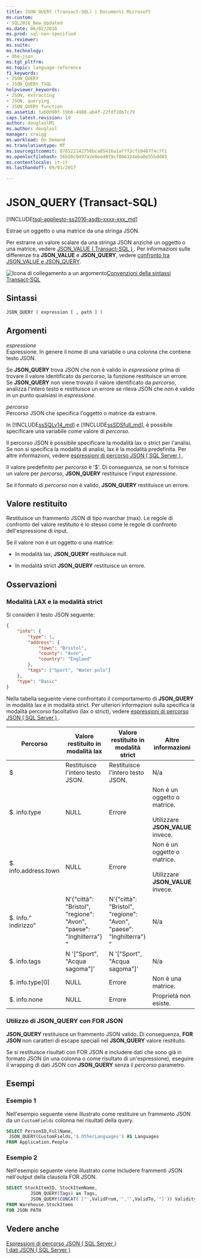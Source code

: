 ```yaml
---
title: JSON_QUERY (Transact-SQL) | Documenti Microsoft
ms.custom:
- SQL2016_New_Updated
ms.date: 06/02/2016
ms.prod: sql-non-specified
ms.reviewer: 
ms.suite: 
ms.technology:
- dbe-json
ms.tgt_pltfrm: 
ms.topic: language-reference
f1_keywords:
- JSON_QUERY
- JSON_QUERY_TSQL
helpviewer_keywords:
- JSON, extracting
- JSON, querying
- JSON_QUERY function
ms.assetid: 1ab0d90f-19b6-4988-ab4f-22fdf28b7c79
caps.latest.revision: 19
author: douglaslMS
ms.author: douglasl
manager: craigg
ms.workload: On Demand
ms.translationtype: MT
ms.sourcegitcommit: 876522142756bca05416a1afff3cf10467f4c7f1
ms.openlocfilehash: 56b50c0497a2e0ee40f9cf086124eba8e55bdd03
ms.contentlocale: it-it
ms.lasthandoff: 09/01/2017

---
```

# <a name="jsonquery-transact-sql"></a>JSON_QUERY (Transact-SQL)
[!INCLUDE[tsql-appliesto-ss2016-asdb-xxxx-xxx_md](../../includes/tsql-appliesto-ss2016-asdb-xxxx-xxx-md.md)]

 Estrae un oggetto o una matrice da una stringa JSON.  
  
 Per estrarre un valore scalare da una stringa JSON anziché un oggetto o una matrice, vedere [JSON_VALUE &#40; Transact-SQL &#41; ](../../t-sql/functions/json-value-transact-sql.md). Per informazioni sulle differenze tra **JSON_VALUE** e **JSON_QUERY**, vedere [confronto tra JSON_VALUE e JSON_QUERY](../../relational-databases/json/validate-query-and-change-json-data-with-built-in-functions-sql-server.md#JSONCompare).  
  
 ![Icona di collegamento a un argomento](../../database-engine/configure-windows/media/topic-link.gif "Icona di collegamento a un argomento")[Convenzioni della sintassi Transact-SQL](../../t-sql/language-elements/transact-sql-syntax-conventions-transact-sql.md)  
  
## <a name="syntax"></a>Sintassi  
  
```sql  
JSON_QUERY ( expression [ , path ] )  
```  
  
## <a name="arguments"></a>Argomenti  
 *espressione*  
 Espressione. In genere il nome di una variabile o una colonna che contiene testo JSON.  
  
 Se **JSON_QUERY** trova JSON che non è valido in *espressione* prima di trovare il valore identificato da *percorso*, la funzione restituisce un errore. Se **JSON_QUERY** non viene trovato il valore identificato da *percorso*, analizza l'intero testo e restituisce un errore se rileva JSON che non è valido in un punto qualsiasi in *espressione*.  
  
 *percorso*  
 Percorso JSON che specifica l'oggetto o matrice da estrarre.

In [!INCLUDE[ssSQLv14_md](../../includes/sssqlv14-md.md)] e [!INCLUDE[ssSDSfull_md](../../includes/sssdsfull-md.md)], è possibile specificare una variabile come valore di *percorso*.

Il percorso JSON è possibile specificare la modalità lax o strict per l'analisi. Se non si specifica la modalità di analisi, lax è la modalità predefinita. Per altre informazioni, vedere [espressioni di percorso JSON &#40; SQL Server &#41; ](../../relational-databases/json/json-path-expressions-sql-server.md).  

Il valore predefinito per *percorso* è '$'. Di conseguenza, se non si fornisce un valore per *percorso*, **JSON_QUERY** restituisce l'input *espressione*.

Se il formato di *percorso* non è valido, **JSON_QUERY** restituisce un errore.  
  
## <a name="return-value"></a>Valore restituito  
 Restituisce un frammento JSON di tipo nvarchar (max). Le regole di confronto del valore restituito è lo stesso come le regole di confronto dell'espressione di input.  
  
 Se il valore non è un oggetto o una matrice:  
  
-   In modalità lax, **JSON_QUERY** restituisce null.  
  
-   In modalità strict **JSON_QUERY** restituisce un errore.  
  
## <a name="remarks"></a>Osservazioni  

### <a name="lax-mode-and-strict-mode"></a>Modalità LAX e la modalità strict

 Si consideri il testo JSON seguente:  
  
```json  
{
    "info": {
        "type": 1,
        "address": {
            "town": "Bristol",
            "county": "Avon",
            "country": "England"
        },
        "tags": ["Sport", "Water polo"]
    },
    "type": "Basic"
} 
```  
  
 Nella tabella seguente viene confrontato il comportamento di **JSON_QUERY** in modalità lax e in modalità strict. Per ulteriori informazioni sulla specifica la modalità percorso facoltativo (lax o strict), vedere [espressioni di percorso JSON &#40; SQL Server &#41; ](../../relational-databases/json/json-path-expressions-sql-server.md).  
  
|Percorso|Valore restituito in modalità lax|Valore restituito in modalità strict|Altre informazioni|  
|----------|------------------------------|---------------------------------|---------------|  
|$|Restituisce l'intero testo JSON.|Restituisce l'intero testo JSON.|N/a|  
|$. info.type|NULL|Errore|Non è un oggetto o matrice.<br /><br /> Utilizzare **JSON_VALUE** invece.|  
|$. info.address.town|NULL|Errore|Non è un oggetto o matrice.<br /><br /> Utilizzare **JSON_VALUE** invece.|  
|$. Info." indirizzo"|N'{"città": "Bristol", "regione": "Avon", "paese": "Inghilterra"} "|N'{"città": "Bristol", "regione": "Avon", "paese": "Inghilterra"} "|N/a|  
|$. info.tags|N '["Sport", "Acqua sagoma"]'|N '["Sport", "Acqua sagoma"]'|N/a|  
|$. info.type[0]|NULL|Errore|Non è una matrice.|  
|$. info.none|NULL|Errore|Proprietà non esiste.|  

### <a name="using-jsonquery-with-for-json"></a>Utilizzo di JSON_QUERY con FOR JSON

**JSON_QUERY** restituisce un frammento JSON valido. Di conseguenza, **FOR JSON** non caratteri di escape speciali nel **JSON_QUERY** valore restituito.

Se si restituisce risultati con FOR JSON e includere dati che sono già in formato JSON (in una colonna o come risultato di un'espressione), eseguire il wrapping di dati JSON con **JSON_QUERY** senza il *percorso* parametro.

## <a name="examples"></a>Esempi  
  
### <a name="example-1"></a>Esempio 1  
 Nell'esempio seguente viene illustrato come restituire un frammento JSON da un `CustomFields` colonna nei risultati della query.  
  
```sql  
SELECT PersonID,FullName,
 JSON_QUERY(CustomFields,'$.OtherLanguages') AS Languages
FROM Application.People
```  
  
### <a name="example-2"></a>Esempio 2  
Nell'esempio seguente viene illustrato come includere frammenti JSON nell'output della clausola FOR JSON.  
  
```sql  
SELECT StockItemID, StockItemName,
         JSON_QUERY(Tags) as Tags,
         JSON_QUERY(CONCAT('["',ValidFrom,'","',ValidTo,'"]')) ValidityPeriod
FROM Warehouse.StockItems
FOR JSON PATH
```  
  
## <a name="see-also"></a>Vedere anche  
 [Espressioni di percorso JSON &#40; SQL Server &#41;](../../relational-databases/json/json-path-expressions-sql-server.md)   
 [I dati JSON &#40; SQL Server &#41;](../../relational-databases/json/json-data-sql-server.md)  

